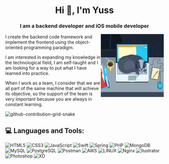 <h1 align="center">Hi 👋, I'm Yuss</h1>
<h3 align="center">I am a backend developer and iOS mobile developer</h3>

<img align='right' src="catsleep.gif" height="" width="200" alt="coding cat" title="Writing code">
I create the backend code framework and implement the frontend using the object-oriented programming paradigm.

I am interested in expanding my knowledge in the technological field, I am self-taught and I am looking for a way to put what I have learned into practice.

When I work as a team, I consider that we are all part of the same machine that will achieve its objective, so the support of the team is very important because you are always in constant learning.

![github-contribution-grid-snake](https://user-images.githubusercontent.com/89845641/218791674-c52db856-24d2-429f-8867-170c365730d1.svg)

## 💻 Languages and Tools:

![HTML5](https://img.shields.io/badge/html5-%23E34F26.svg?style=for-the-badge&logo=html5&logoColor=white)
![CSS3](https://img.shields.io/badge/css3-%231572B6.svg?style=for-the-badge&logo=css3&logoColor=white) 
![JavaScript](https://img.shields.io/badge/javascript-%23323330.svg?style=for-the-badge&logo=javascript&logoColor=%23F7DF1E) 
![Swift](https://img.shields.io/badge/swift-%23F05138.svg?style=for-the-badge&logo=swift&logoColor=%23FFFFFF) 
![Spring](https://img.shields.io/badge/spring-%236DB33F.svg?style=for-the-badge&logo=spring&logoColor=%23FFFFFF) 
![PHP](https://img.shields.io/badge/php-%23777BB4.svg?style=for-the-badge&logo=php&logoColor=%23FFFFFF) 
![MongoDB](https://img.shields.io/badge/MongoDB-%234ea94b.svg?style=for-the-badge&logo=mongodb&logoColor=white) 
![MySQL](https://img.shields.io/badge/mysql-%234479A1.svg?style=for-the-badge&logo=mysql&logoColor=white) 
![PostgreSQL](https://img.shields.io/badge/postgresql-%234169E1.svg?style=for-the-badge&logo=postgresql&logoColor=white) 
![Postman](https://img.shields.io/badge/Postman-FF6C37?style=for-the-badge&logo=postman&logoColor=white) 
![AWS](https://img.shields.io/badge/AWS-%23FF9900.svg?style=for-the-badge&logo=amazon-aws&logoColor=white)
![LINUX](https://img.shields.io/badge/Linux-FCC624?style=for-the-badge&logo=linux&logoColor=black) 
![Nginx](https://img.shields.io/badge/nginx-%23009639.svg?style=for-the-badge&logo=nginx&logoColor=white) 
![Ilustrator](https://img.shields.io/badge/AWS-%23FF9A00.svg?style=for-the-badge&logo=adobe-illustrator&logoColor=white)
![Photoshop](https://img.shields.io/badge/AWS-%2331A8FF.svg?style=for-the-badge&logo=adobe-photoshop&logoColor=white)
![XD](https://img.shields.io/badge/AWS-%23FF61F6.svg?style=for-the-badge&logo=adobe-xd&logoColor=white)